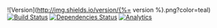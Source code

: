 ![Version](http://img.shields.io/version/{%= version %}.png?color=teal)
[![Build Status](https://travis-ci.org/rendro/easy-pie-chart.png)](https://travis-ci.org/rendro/easy-pie-chart)
[![Dependencies Status](https://david-dm.org/rendro/easy-pie-chart/dev-status.png)](https://david-dm.org/rendro/easy-pie-chart)
[![Analytics](https://ga-beacon.appspot.com/UA-46840672-1/easy-pie-chart/readme)](https://github.com/igrigorik/ga-beacon)
